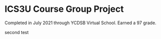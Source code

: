 # ICS3U Course Group Project

Completed in July 2021 through YCDSB Virtual School. Earned a 97 grade.

second test
